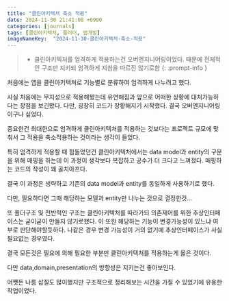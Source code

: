 ```yaml
---
title: "클린아키텍처 축소 적용"
date: 2024-11-30 21:41:08 +0900
categories: [journals]
tags: [클린아키텍처, 플러터, 앱개발]
imageNameKey:  "2024-11-30-클린아키텍처-축소-적용"
---
```



>- 클린아키텍처를 엄격하게 적용하는건 오버엔지니어링이었다. 때문에 전체적인 구조만 지키되 엄격하게 지침을 따르진 않기로함 
{: .prompt-info }

처음에는 앱을 클린아키텍쳐로 기능별로 분류하여 엄격하게 나누려고 했다.

사실 처음에는 무지성으로 적용해봤는데 유연해짐과 앞으로 어떠한 상황에 대처가능하다는 장점을 보긴봤다. 다만, 굉장히 코드가 장황해지기 시작했다. 결국 오버엔지니어링이구나 싶었다.

중요한건 최대한으로 엄격하게 클린아키텍처를 적용하는 것보다는 프로젝트 규모에 맞춰서 그 적용을 축소적용하는 것이라는 생각이 들었다.

특히 엄격하게 적용할 때 힘들었던건 클린아키텍처에서는 data model과 entity의 구분을 위해 매핑을 하는데 이 과정이 생각보다 복잡하고 공수가 더 크다고 느껴졌다. 매핑하는 코드의 작성이 꽤 골치아프다.

결국 이 과정은 생략하고 기존의 data model과 entity를 동일하게 사용하기로 했다.

다만, 필요하다면 그때 해당하는 모델과 entity만 나누는 것으로 결정한것...


또 폴더구조 및 전반적인 구조는 클린아키텍처를 따라가되 의존제어를 위한 추상인터페이스는 굳이굳이 만들지 않기로했다. 이 또한 해당하는 기능이 변경가능성이 있느냐 여부로 판단해야할듯하다. 나같은 경우 변경 가능성이 거의 없기에 추상인터페이스가 사실 필요없는 경우였다.

결국 모든것은 필요에 의해 필요한 부분만 클린아키텍처를 적용하는게 옳은 것이다.

다만 data,domain,presentation의 방향성은 지키는건 좋아보인다.

어쩃든 나름 삽질도 많이했지만 구조적으로 정리해보는 시간을 가질 수 있었기에 유용한 작업이었다.



